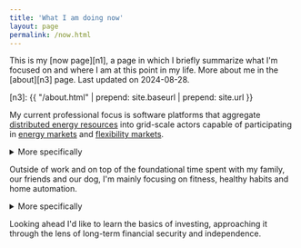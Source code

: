 ```yaml
---
title: 'What I am doing now'
layout: page
permalink: /now.html
---
```


<aside markdown="1">
This is my [now page][n1], a page in which I briefly summarize what I'm focused
on and where I am at this point in my life. More about me in the [about][n3]
page. Last updated on <time datetime="2024-08-28">2024-08-28</time>. 
</aside>

[n1]: https://nownownow.com/about
[n2]: https://sive.rs/nowff
[n3]: {{ "/about.html" | prepend: site.baseurl | prepend: site.url }}

My current professional focus is software platforms that aggregate
[distributed energy resources][DER] into grid-scale actors capable
of participating in [energy markets] and [flexibility markets].

<details markdown="1">
<summary>More specifically</summary>
I focus on [Virtual Power Plant]
(VPP) platforms that aggregate fleets of [EV charging station]s, leveraging
advanced features such as _smart charging_ and [Vehicle-to-Grid] (V2G)
capabilities to better meet the energy and flexibility demands generated by
market players such [TSO]s, [DSO]s and [electricity producer]s. I mostly work
behind the scenes, ranging from [OCPP] gateways to fleet-wide control loops.
</details>

Outside of work and on top of the foundational time spent with my family, our
friends and our dog, I'm mainly focusing on fitness, healthy habits and home
automation.

<details markdown="1">
<summary>More specifically</summary>
I'm currently working on:

- Exploring local-first architectures for [home automation] through the
  [Homie MQTT convention].
- Crafting a wireless charging station that encourages spending more time
  away from our mobile devices.
- Developing a daily, sustainable, low-equipment [strength training] routine
  and incorporating more movement into my life ([sport climbing], [bouldering]
  and perhaps tennis). You can [see my routine on GitHub][routine].
</details>

Looking ahead I'd like to learn the basics of investing, approaching it through
the lens of long-term financial security and independence.

[EV charging station]: https://en.wikipedia.org/wiki/Charging_station
[Virtual Power Plant]: https://en.wikipedia.org/wiki/Virtual_power_plant
[energy markets]: https://en.wikipedia.org/wiki/Energy_market
[flexibility markets]: https://en.wikipedia.org/wiki/Local_flexibility_markets
[Vehicle-to-Grid]: https://en.wikipedia.org/wiki/Vehicle-to-grid
[OCPP]: https://en.wikipedia.org/wiki/Open_Charge_Point_Protocol
[home automation]: https://en.wikipedia.org/wiki/Home_automation
[Homie MQTT convention]: https://homieiot.github.io
[calisthenics]: https://en.wikipedia.org/wiki/Calisthenics
[strength training]: https://en.wikipedia.org/wiki/Strength_training
[DER]: https://en.wikipedia.org/wiki/Distributed_generation
[sport climbing]: https://en.wikipedia.org/wiki/Sport_climbing
[bouldering]: https://en.wikipedia.org/wiki/Bouldering
[TSO]: https://en.wikipedia.org/wiki/Transmission_system_operator
[DSO]: https://en.wikipedia.org/wiki/Distribution_network_operator
[electricity producer]: https://en.wikipedia.org/wiki/Electricity_generation
[routine]: https://github.com/jacoscaz/jaco-s-daily-fitness-routine
